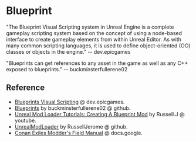 # Blueprint

"The Blueprint Visual Scripting system in Unreal Engine is a complete gameplay scripting system based on the concept of using a node-based interface to create gameplay elements from within Unreal Editor. As with many common scripting languages, it is used to define object-oriented (OO) classes or objects in the engine." -- dev.epicgames

"Blueprints can get references to any asset in the game as well as any C++ exposed to blueprints." -- buckminsterfullerene02

## Reference

- [Blueprints Visual Scripting](https://dev.epicgames.com/documentation/en-us/unreal-engine/blueprints-visual-scripting-in-unreal-engine) @ dev.epicgames.
- [Blueprints](https://buckminsterfullerene02.github.io/dev-guide/Basis/Blueprints.html) by buckminsterfullerene02 @ github.
- [Unreal Mod Loader Tutorials: Creating A Blueprint Mod](https://www.youtube.com/watch?v=fB3yT85XhVA&t=2s) by Russell.J @ youtube.
- [UnrealModLoader](https://github.com/RussellJerome/UnrealModLoader) by RussellJerome @ github.
- [Conan Exiles Modder's Field Manual](https://docs.google.com/document/d/1BV9OGwnOn-1jxfTw3vX5S_taNQySpAvZ8Lb1oBTOurY/edit?tab=t.0) @ docs.google.
